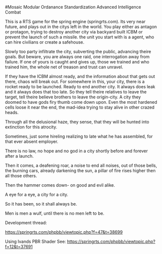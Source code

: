 #Mosaic
Modular Ordanance Standardization Advanced Intelligence Combat

This is a RTS game for the spring engine (springrts.com). Its very near future, and plays out in the citys left in the world.
You play either as antagon or protagon, trying to destroy another city via backyard built ICBM or prevent the launch of such a missile.
the unit you start with is a agent, who can hire civilians or create a safehouse.

Slowly too party infiltrate the city, subverting the public, advancing theire goals.
But beware, you are always one raid, one interrogation away from failure. If one of yours is caught and gives up, those we trained and who trained him, the whole net of treason and trust can unravel.

If they have the ICBM almost ready, and the information about that gets out there, chaos will break out. For somewhere in this, your city, there is a rocket ready to be launched. Ready to end another city.
It always does leak and it always does that too late.
So they tell theire relatives to leave the target, tell theire believe brothers to leave the origin-city. A city they doomed to have gods firy thumb come down upon.
Even the most hardened cells loose it near the end, the mad-idea trying to stay alive in other crazed heads.

Through all the delusional haze, they sense, that they will be hunted into extinction for this atrocity.

Sometimes, just some hireling realizing to late what he has assembled, for that ever absent employer.

There is no law, no hope and no god in a city shortly before and forever after a launch.

Then it comes, a deafening roar, a noise to end all noises, out of those bells, the burning cars, already darkening the sun, a pillar of fire rises higher then all those others.

Then the hammer comes down- on good and evil alike.

A eye for a eye, a city for a city.

So it has been, so it shall always be.

Men is men a wulf, until there is no men left to be.

Development thread:

https://springrts.com/phpbb/viewtopic.php?f=47&t=38699

Using Ivands PBR Shader 
See: https://springrts.com/phpbb/viewtopic.php?f=12&t=37691


